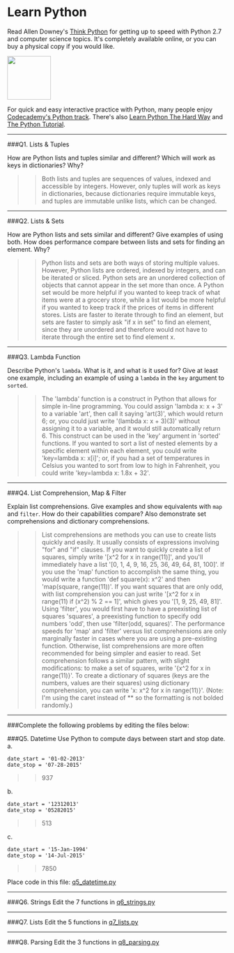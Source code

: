 # Learn Python

Read Allen Downey's [Think Python](http://www.greenteapress.com/thinkpython/) for getting up to speed with Python 2.7 and computer science topics. It's completely available online, or you can buy a physical copy if you would like.

<a href="http://www.greenteapress.com/thinkpython/"><img src="img/think_python.png" style="width: 100px;" target="_blank"></a>

For quick and easy interactive practice with Python, many people enjoy [Codecademy's Python track](http://www.codecademy.com/en/tracks/python). There's also [Learn Python The Hard Way](http://learnpythonthehardway.org/book/) and [The Python Tutorial](https://docs.python.org/2/tutorial/).

---

###Q1. Lists &amp; Tuples

How are Python lists and tuples similar and different? Which will work as keys in dictionaries? Why?

>> Both lists and tuples are sequences of values, indexed and accessible by integers. However, only tuples will work as keys in dictionaries, because dictionaries require immutable keys, and tuples are immutable unlike lists, which can be changed.

---

###Q2. Lists &amp; Sets

How are Python lists and sets similar and different? Give examples of using both. How does performance compare between lists and sets for finding an element. Why?

>> Python lists and sets are both ways of storing multiple values. However, Python lists are ordered, indexed by integers, and can be iterated or sliced. Python sets are an unordered collection of objects that cannot appear in the set more than once. A Python set would be more helpful if you wanted to keep track of what items were at a grocery store, while a list would be more helpful if you wanted to keep track if the prices of items in different stores. Lists are faster to iterate through to find an element, but sets are faster to simply ask "if x in set" to find an element, since they are unordered and therefore would not have to iterate through the entire set to find element x.

---

###Q3. Lambda Function

Describe Python's `lambda`. What is it, and what is it used for? Give at least one example, including an example of using a `lambda` in the `key` argument to `sorted`.

>> The 'lambda' function is a construct in Python that allows for simple in-line programming. You could assign 'lambda x: x + 3' to a variable 'art', then call it saying 'art(3)', which would return 6; or, you could just write '(lambda x: x + 3)(3)' without assigning it to a variable, and it would still automatically return 6. This construct can be used in the 'key' argument in 'sorted' functions. If you wanted to sort a list of nested elements by a specific element within each element, you could write 'key=lambda x: x[i]'; or, if you had a set of temperatures in Celsius you wanted to sort from low to high in Fahrenheit, you could write 'key=lambda x: 1.8x + 32'.

---

###Q4. List Comprehension, Map &amp; Filter

Explain list comprehensions. Give examples and show equivalents with `map` and `filter`. How do their capabilities compare? Also demonstrate set comprehensions and dictionary comprehensions.

>> List comprehensions are methods you can use to create lists quickly and easily. It usually consists of expressions involving "for" and "if" clauses. If you want to quickly create a list of squares, simply write '[x^2 for x in range(11)]', and you'll immediately have a list '[0, 1, 4, 9, 16, 25, 36, 49, 64, 81, 100]'. If you use the 'map' function to accomplish the same thing, you would write a function 'def square(x): x^2' and then 'map(square, range(11))'. If you want squares that are only odd, with list comprehension you can just write '[x^2 for x in range(11) if (x^2) % 2 == 1]', which gives you '[1, 9, 25, 49, 81]'. Using 'filter', you would first have to have a preexisting list of squares 'squares', a preexisting function to specify odd numbers 'odd', then use 'filter(odd, squares)'. The performance speeds for 'map' and 'filter' versus list comprehensions are only marginally faster in cases where you are using a pre-existing function. Otherwise, list comprehensions are more often recommended for being simpler and easier to read. Set comprehension follows a similar pattern, with slight modifications: to make a set of squares, write '{x^2 for x in range(11)}'. To create a dictionary of squares (keys are the numbers, values are their squares) using dictionary comprehension, you can write 'x: x^2 for x in range(11)}'.
(Note: I'm using the caret instead of ** so the formatting is not bolded randomly.)

---

###Complete the following problems by editing the files below:

###Q5. Datetime
Use Python to compute days between start and stop date.   
a.  

```
date_start = '01-02-2013'    
date_stop = '07-28-2015'
```

>> 937

b.  
```
date_start = '12312013'  
date_stop = '05282015'  
```

>> 513

c.  
```
date_start = '15-Jan-1994'      
date_stop = '14-Jul-2015'  
```

>> 7850

Place code in this file: [q5_datetime.py](python/q5_datetime.py)

---

###Q6. Strings
Edit the 7 functions in [q6_strings.py](python/q6_strings.py)

---

###Q7. Lists
Edit the 5 functions in [q7_lists.py](python/q7_lists.py)

---

###Q8. Parsing
Edit the 3 functions in [q8_parsing.py](python/q8_parsing.py)





